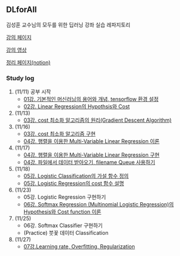 ## DLforAll

김성훈 교수님의 모두를 위한 딥러닝 강좌 실습 레파지토리

[강의 페이지](http://hunkim.github.io/ml/)

[강의 영상](https://www.youtube.com/playlist?list=PLlMkM4tgfjnLSOjrEJN31gZATbcj_MpUm)

[정리 페이지(notion)](https://www.notion.so/ajy720/ea9dba4afda14c75ad4b19ebba471281)

### Study log

1. (11/11) 공부 시작
   - [01강. 기본적인 머신러닝의 용어와 개념, tensorflow 환경 설정](https://www.notion.so/ajy720/1-766f12d5e38c4e5fb7a6edaaa27ac743)
   - [02강. Linear Regression의 Hypothsis와 Cost](https://www.notion.so/ajy720/2-Linear-Regression-2ff5e252e55d4361a2e7497fde1a723c)
2. (11/13) 
   - [03강. cost 최소화 알고리즘의 원리(Gradient Descent Algorithm)](https://www.notion.so/ajy720/3-Gradient-Descent-Algorithm-4a5909548af643b3983b637046ba6779)
3. (11/16)
   - [03강. cost 최소화 알고리즘 구현 ](https://www.notion.so/ajy720/3-Gradient-Descent-Algorithm-4a5909548af643b3983b637046ba6779)
   - [04강. 행렬을 이용한 Multi-Variable Linear Regression 이론](https://www.notion.so/ajy720/4-Multi-Variable-Linear-Regression-83b2e31a66d0401aaabeda09f817aef0)
4. (11/17)
   - [04강. 행렬을 이용한 Multi-Variable Linear Regression 구현](https://www.notion.so/ajy720/4-Multi-Variable-Linear-Regression-83b2e31a66d0401aaabeda09f817aef0)
   - [04강. 파일에서 데이터 받아오기, filename Queue 사용하기](https://www.notion.so/ajy720/4-Multi-Variable-Linear-Regression-83b2e31a66d0401aaabeda09f817aef0)
5. (11/18)
   - [05강. Logistic Classification의 가설 함수 정의](https://www.notion.so/ajy720/5-Logistic-regression-classification-5dd6aeb7147e4095b65d5eabe8ca2a5b)
   - [05강. Logistic Regression의 cost 함수 설명](https://www.notion.so/ajy720/5-Logistic-regression-classification-5dd6aeb7147e4095b65d5eabe8ca2a5b)
6. (11/23)
   - 05강. Logistic Regression 구현하기
   - [06강. Softmax Regression (Multinomial Logistic Regression)의 Hypothesis와 Cost function 이론](https://www.notion.so/ajy720/6-Softmax-Regression-6880d7f5fa2f4d538c02b7ab0d949031)
7. (11/25)
   - 06강. Softmax Classifier 구현하기
   - (Practice) 붓꽃 데이터 Classification
8. (11/27)
   - [07강.Learning rate, Overfitting, Regularization](https://www.notion.so/ajy720/7-Learning-rate-Overfitting-Regularization-c1dfe97c4dad47fa90dcc2f3ed1682bb)